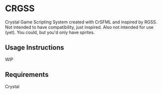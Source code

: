 # CRGSS
Crystal Game Scripting System created with CrSFML and inspired by RGSS.
Not intended to have compatibility, just inspired. Also not intended for use (yet). You could, but you'd only have sprites.

## Usage Instructions
WIP

## Requirements
Crystal
